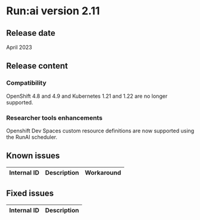 # Run:ai version 2.11
## Release date

April 2023

## Release content

### Compatibility

OpenShift 4.8 and 4.9 and Kubernetes 1.21 and 1.22 are no longer supported.

### Researcher tools enhancements

Openshift Dev Spaces custom resource definitions are now supported using the RunAI scheduler.

## Known issues

|Internal ID|Description|Workaround|
|-----------|--------------|--------------|

## Fixed issues

|Internal ID|Description|
|-----------|--------------|
